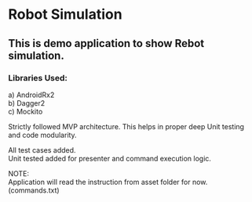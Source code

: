 # Robot Simulation
This is demo application to show Rebot simulation.
---
### Libraries Used:
a) AndroidRx2</br> 
b) Dagger2</br>
c) Mockito</br>

Strictly followed MVP architecture. This helps in proper deep Unit testing and code modularity.

All test cases added.</br>
Unit tested added for presenter and command execution logic.

NOTE:</br>
Application will read the instruction from asset folder for now.(commands.txt)

